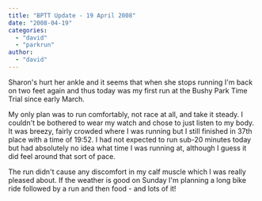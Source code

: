 ```yaml
---
title: "BPTT Update - 19 April 2008"
date: "2008-04-19"
categories: 
  - "david"
  - "parkrun"
author: 
  - "david"
---
```


Sharon's hurt her ankle and it seems that when she stops running I'm back on two feet again and thus today was my first run at the Bushy Park Time Trial since early March.

My only plan was to run comfortably, not race at all, and take it steady. I couldn't be bothered to wear my watch and chose to just listen to my body. It was breezy, fairly crowded where I was running but I still finished in 37th place with a time of 19:52. I had not expected to run sub-20 minutes today but had absolutely no idea what time I was running at, although I guess it did feel around that sort of pace.

The run didn't cause any discomfort in my calf muscle which I was really pleased about. If the weather is good on Sunday I'm planning a long bike ride followed by a run and then food - and lots of it!
